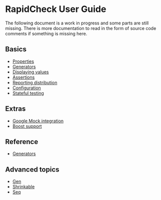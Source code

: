 RapidCheck User Guide
=====================
The following document is a work in progress and some parts are still missing. There is more documentation to read in the form of source code comments if something is missing here.

## Basics ##
- [Properties](properties.md)
- [Generators](generators.md)
- [Displaying values](displaying.md)
- [Assertions](assertions.md)
- [Reporting distribution](distribution.md)
- [Configuration](configuration.md)
- [Stateful testing](state.md)

## Extras ##
- [Google Mock integration](gmock.md)
- [Boost support](boost.md)

## Reference ##
- [Generators](generators_ref.md)

## Advanced topics ##
- [Gen<T>](Gen.md)
- [Shrinkable<T>](Shrinkable.md)
- [Seq<T>](Seq.md)
